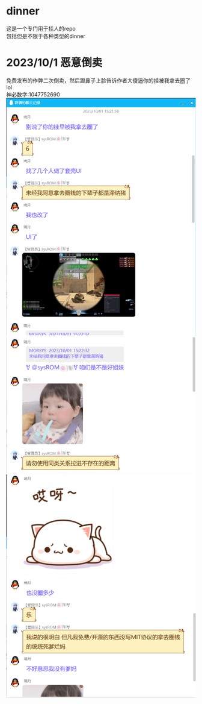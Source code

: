 # dinner
这是一个专门用于挂人的repo <br>
包括但是不限于各种类型的dinner
# 2023/10/1 恶意倒卖
免费发布的作弊二次倒卖，然后蹬鼻子上脸告诉作者大傻逼你的挂被我拿去圈了lol <br>
神必数字:1047752690
![聊天记录01](October/01/DinnerOct01.png)
![聊天记录02](October/01/DinnerOct02.png)
![聊天记录03](October/01/DinnerOct03.png)


